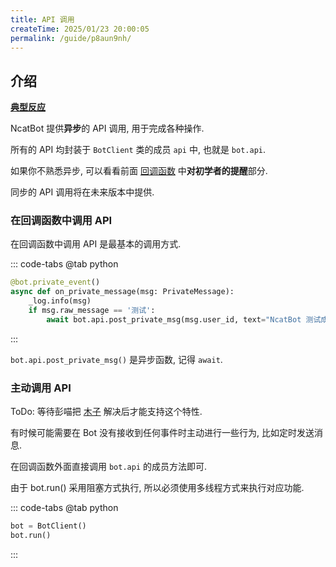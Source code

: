 ```yaml
---
title: API 调用
createTime: 2025/01/23 20:00:05
permalink: /guide/p8aun9nh/
---
```

## 介绍

**[典型反应](https://github.com/liyihao1110/ncatbot/discussions/46)**

NcatBot 提供**异步**的 API 调用, 用于完成各种操作.

所有的 API 均封装于 `BotClient` 类的成员 `api` 中, 也就是 `bot.api`.

如果你不熟悉异步, 可以看看前面 [回调函数](../3.%20事件处理/1.%20回调函数.md) 中**对初学者的提醒**部分.

同步的 API 调用将在未来版本中提供.

### 在回调函数中调用 API

在回调函数中调用 API 是最基本的调用方式.

::: code-tabs
@tab python
```python
@bot.private_event()
async def on_private_message(msg: PrivateMessage):
    _log.info(msg)
    if msg.raw_message == '测试':
        await bot.api.post_private_msg(msg.user_id, text="NcatBot 测试成功喵~")
```
:::

`bot.api.post_private_msg()` 是异步函数, 记得 `await`.

### 主动调用 API

ToDo: 等待彭喵把 [木子](https://github.com/liyihao1110/ncatbot/issues/52) 解决后才能支持这个特性.

有时候可能需要在 Bot 没有接收到任何事件时主动进行一些行为, 比如定时发送消息.

在回调函数外面直接调用 `bot.api` 的成员方法即可.

由于 bot.run() 采用阻塞方式执行, 所以必须使用多线程方式来执行对应功能.

::: code-tabs
@tab python
```python
bot = BotClient()
bot.run()
```
:::


